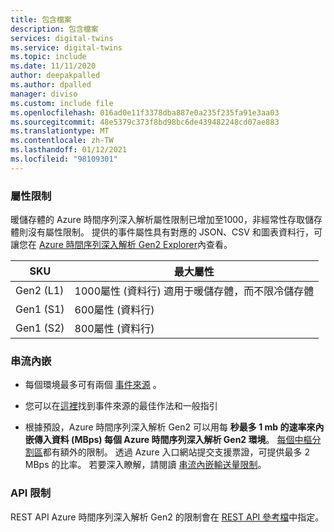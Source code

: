 ```yaml
---
title: 包含檔案
description: 包含檔案
services: digital-twins
ms.service: digital-twins
ms.topic: include
ms.date: 11/11/2020
author: deepakpalled
ms.author: dpalled
manager: diviso
ms.custom: include file
ms.openlocfilehash: 016ad0e11f3378dba887e0a235f235fa91e3aa03
ms.sourcegitcommit: 48e5379c373f8bd98bc6de439482248cd07ae883
ms.translationtype: MT
ms.contentlocale: zh-TW
ms.lasthandoff: 01/12/2021
ms.locfileid: "98109301"
---
```

### <a name="property-limits"></a>屬性限制

暖儲存體的 Azure 時間序列深入解析屬性限制已增加至1000，非經常性存取儲存體則沒有屬性限制。 提供的事件屬性具有對應的 JSON、CSV 和圖表資料行，可讓您在 [Azure 時間序列深入解析 Gen2 Explorer](../articles/time-series-insights/quickstart-explore-tsi.md)內查看。

| SKU | 最大屬性 |
| --- | --- |
| Gen2 (L1)  | 1000屬性 (資料行) 適用于暖儲存體，而不限冷儲存體|
| Gen1 (S1)  | 600屬性 (資料行)  |
| Gen1 (S2)  | 800屬性 (資料行)  |

### <a name="streaming-ingestion"></a>串流內嵌

* 每個環境最多可有兩個 [事件來源](../articles/time-series-insights/concepts-streaming-ingestion-event-sources.md) 。

* 您可以在[這裡](../articles/time-series-insights/concepts-streaming-ingestion-event-sources.md#streaming-ingestion-best-practices)找到事件來源的最佳作法和一般指引

* 根據預設，Azure 時間序列深入解析 Gen2 可以用每 **秒最多 1 mb 的速率來內嵌傳入資料 (MBps) 每個 Azure 時間序列深入解析 Gen2 環境**。 [每個中樞分割區](../articles/time-series-insights/concepts-streaming-ingress-throughput-limits.md#hub-partitions-and-per-partition-limits)都有額外的限制。 透過 Azure 入口網站提交支援票證，可提供最多 2 MBps 的比率。 若要深入瞭解，請閱讀 [串流內嵌輸送量限制](../articles/time-series-insights/concepts-streaming-ingress-throughput-limits.md)。

### <a name="api-limits"></a>API 限制

REST API Azure 時間序列深入解析 Gen2 的限制會在 [REST API 參考檔](/rest/api/time-series-insights/preview#limits-1)中指定。